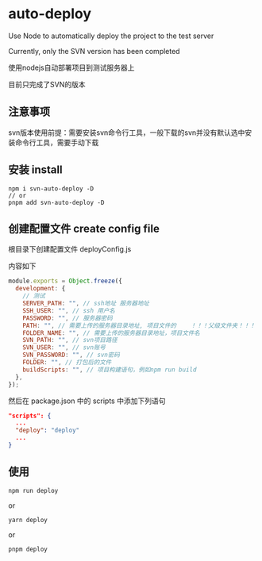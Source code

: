# auto-deploy
Use Node to automatically deploy the project to the test server

Currently, only the SVN version has been completed

使用nodejs自动部署项目到测试服务器上

目前只完成了SVN的版本


## 注意事项
svn版本使用前提：需要安装svn命令行工具，一般下载的svn并没有默认选中安装命令行工具，需要手动下载
## 安装 install

```
npm i svn-auto-deploy -D
// or
pnpm add svn-auto-deploy -D
```

## 创建配置文件 create config file

根目录下创建配置文件 deployConfig.js

内容如下

```javascript
module.exports = Object.freeze({
  development: {
    // 测试
    SERVER_PATH: "", // ssh地址 服务器地址
    SSH_USER: "", // ssh 用户名
    PASSWORD: "", // 服务器密码
    PATH: "", // 需要上传的服务器目录地址, 项目文件的    ！！！父级文件夹！！！
    FOLDER_NAME: "", // 需要上传的服务器目录地址，项目文件名
    SVN_PATH: "", // svn项目路径
    SVN_USER: "", // svn账号
    SVN_PASSWORD: "", // svn密码
    FOLDER: "", // 打包后的文件
    buildScripts: "", // 项目构建语句，例如npm run build
  },
});
```

然后在 package.json 中的 scripts 中添加下列语句

```json
"scripts": {
  ...
  "deploy": "deploy"
  ...
}
```

## 使用

```
npm run deploy
```

or

```
yarn deploy
```

or

```
pnpm deploy
```
